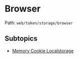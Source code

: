 # Browser

Path: `web/token/storage/browser`

## Subtopics
- [Memory Cookie Localstorage](./memory_cookie_localstorage/README.md)
